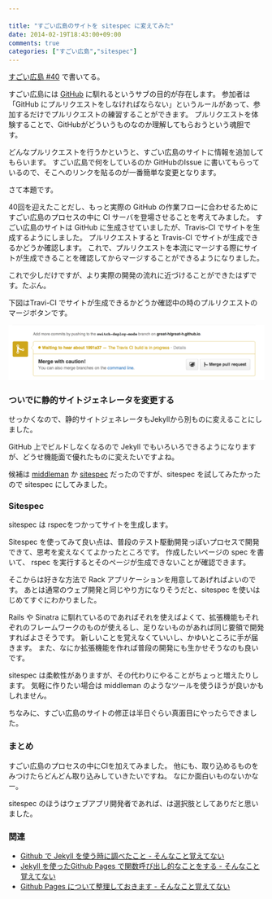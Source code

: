 ```yaml
---

title: "すごい広島のサイトを sitespec に変えてみた"
date: 2014-02-19T18:43:00+09:00
comments: true
categories: ["すごい広島","sitespec"]
---
```


[すごい広島 #40](http://great-h.github.io/events/event-040.html) で書いてる。

すごい広島には [GitHub](https://github.com/) に馴れるというサブの目的が存在します。
参加者は 「GitHub にプルリクエストをしなければならない」というルールがあって、参加するだけでプルリクエストの練習することができます。
プルリクエストを体験することで、GitHubがどういうものなのか理解してもらおうという魂胆です。

どんなプルリクエストを行うかというと、すごい広島のサイトに情報を追加してもらいます。
すごい広島で何をしているのか GitHubのIssue に書いてもらっているので、そこへのリンクを貼るのが一番簡単な変更となります。

さて本題です。

40回を迎えたことだし、もっと実際の GitHub の作業フローに合わせるためにすごい広島のプロセスの中に CI サーバを登場させることを考えてみました。
すごい広島のサイトは GitHub に生成させていましたが、Travis-CI でサイトを生成するようにしました。
プルリクエストすると Travis-CI でサイトが生成できるかどうか確認します。
これで、プルリクエストを本流にマージする際にサイトが生成できることを確認してからマージすることができるようになりました。

これで少しだけですが、より実際の開発の流れに近づけることができたはずです。たぶん。

下図はTravi-CI でサイトが生成できるかどうか確認中の時のプルリクエストのマージボタンです。

![](/images/2014-02-19-travis.png)

### ついでに静的サイトジェネレータを変更する

せっかくなので、静的サイトジェネレータもJekyllから別ものに変えることにしました。

GitHub 上でビルドしなくなるので Jekyll でもいろいろできるようになりますが、どうせ機能面で優れたものに変えたいですよね。

候補は [middleman](http://middlemanapp.com/) か [sitespec](https://github.com/r7kamura/sitespec) だったのですが、sitespec を試してみたかったので sitespec にしてみました。

### Sitespec

sitespec は rspecをつかってサイトを生成します。

Sitespec を使ってみて良い点は、普段のテスト駆動開発っぽいプロセスで開発できて、思考を変えなくてよかったところです。
作成したいページの spec を書いて、 rspec を実行するとそのページが生成できないことが確認できます。

そこからは好きな方法で Rack アプリケーションを用意してあげればよいのです。
あとは通常のウェブ開発と同じやり方になりそうだと、sitespec を使いはじめてすぐにわかりました。

Rails や Sinatra に馴れているのであればそれを使えばよくて、拡張機能もそれぞれのフレームワークのものが使えるし、足りないものがあれば同じ要領で開発すればよさそうです。
新しいことを覚えなくていいし、かゆいところに手が届きます。
また、なにか拡張機能を作れば普段の開発にも生かせそうなのも良いです。

sitespec は柔軟性がありますが、その代わりにやることがちょっと増えたりします。
気軽に作りたい場合は middleman のようなツールを使うほうが良いかもしれません。

ちなみに、すごい広島のサイトの修正は半日ぐらい真面目にやったらできました。

### まとめ

すごい広島のプロセスの中にCIを加えてみました。
他にも、取り込めるものをみつけたらどんどん取り込みしていきたいですね。
なにか面白いものないかなー。

sitespec のほうはウェブアプリ開発者であれば、は選択肢としてありだと思いました。

### 関連

* [Github で Jekyll を使う時に調べたこと - そんなこと覚えてない](http://blog.eiel.info/blog/2013/02/18/jekyll-on-github/)
* [Jekyll を使ったGithub Pages で関数呼び出し的なことをする - そんなこと覚えてない](http://blog.eiel.info/blog/2013/06/19/jekyll-on-function/)
* [Github Pages について整理しておきます - そんなこと覚えてない](http://blog.eiel.info/blog/2013/02/17/github-pages/)
